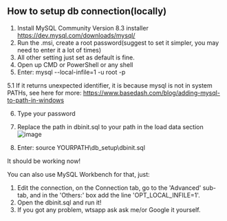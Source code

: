 ## How to setup db connection(locally)

1. Install MySQL Community Version 8.3 installer https://dev.mysql.com/downloads/mysql/
2. Run the .msi, create a root password(suggest to set it simpler, you may need to enter it a lot of times)
3. All other setting just set as default is fine.
4. Open up CMD or PowerShell or any shell
5. Enter: mysql --local-infile=1 -u root -p

5.1 If it returns unexpected identifier, it is because mysql is not in system PATHs, see here for more:
     https://www.basedash.com/blog/adding-mysql-to-path-in-windows 

6. Type your password

7. Replace the path in dbinit.sql to your path in the load data section
![image](https://github.com/LoManche/VirtuMart/assets/124430801/bc02b2ea-19d3-4ae7-9e01-410ba0f3cdc1)

8. Enter: source YOURPATH\db_setup\dbinit.sql

It should be working now!

You can also use MySQL Workbench for that, just:

1. Edit the connection, on the Connection tab, go to the 'Advanced' sub-tab, and in the 'Others:' box add the line 'OPT_LOCAL_INFILE=1'.
2. Open the dbinit.sql and run it!
3. If you got any problem, wtsapp ask ask me/or Google it yourself.
